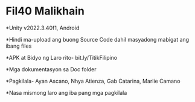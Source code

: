 # Fil40 Malikhain

*Unity v2022.3.40f1, Android

*Hindi ma-upload ang buong Source Code dahil masyadong mabigat ang ibang files

*APK at Bidyo ng Laro rito- bit.ly/TitikFilipino

*Mga dokumentasyon sa Doc folder

*Pagkilala- Ayan Ascano, Nhya Atienza, Gab Catarina, Marlie Camano

*Nasa mismong laro ang iba pang mga pagkilala
